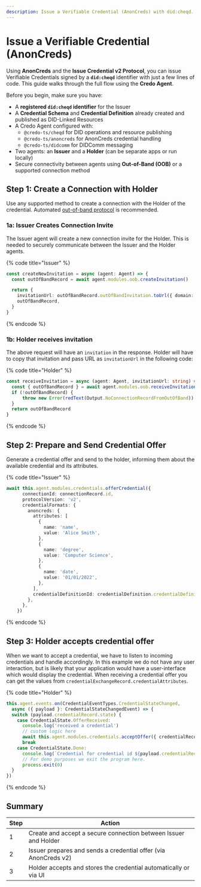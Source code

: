 ```yaml
---
description: Issue a Verifiable Credential (AnonCreds) with did:cheqd.
---
```


# Issue a Verifiable Credential (AnonCreds)

Using **AnonCreds** and the **Issue Credential v2 Protocol**, you can issue Verifiable Credentials signed by a **`did:cheqd`** identifier with just a few lines of code. This guide walks through the full flow using the **Credo Agent**.

Before you begin, make sure you have:

* A **registered `did:cheqd` identifier** for the Issuer
* A **Credential Schema** and **Credential Definition** already created and published as DID-Linked Resources
* A Credo Agent configured with:
  * `@credo-ts/cheqd` for DID operations and resource publishing
  * `@credo-ts/anoncreds` for AnonCreds credential handling
  * `@credo-ts/didcomm` for DIDComm messaging
* Two agents: an **Issuer** and a **Holder** (can be separate apps or run locally)
* Secure connectivity between agents using **Out-of-Band (OOB)** or a supported connection method

## Step 1: Create a Connection with Holder

Use any supported method to create a connection with the Holder of the credential. Automated [out-of-band protocol](https://identity.foundation/didcomm-messaging/spec/#out-of-band-messages) is recommended.

### 1a: Issuer Creates Connection Invite

The Issuer agent will create a new connection invite for the Holder. This is needed to securely communicate between the Issuer and the Holder agents.

{% code title="Issuer" %}
```typescript
const createNewInvitation = async (agent: Agent) => {
  const outOfBandRecord = await agent.modules.oob.createInvitation()

  return {
    invitationUrl: outOfBandRecord.outOfBandInvitation.toUrl({ domain: 'http://localhost:3001' }),
    outOfBandRecord,
  }
}
```
{% endcode %}

### 1b: Holder receives invitation

The above request will have an `invitation` in the response. Holder will have to copy that invitation and pass URL as `invitationUrl` in the following code:

{% code title="Holder" %}
```typescript
const receiveInvitation = async (agent: Agent, invitationUrl: string) => {
  const { outOfBandRecord } = await agent.modules.oob.receiveInvitationFromUrl(invitationUrl)
  if (!outOfBandRecord) {
      throw new Error(redText(Output.NoConnectionRecordFromOutOfBand))
  }
  return outOfBandRecord
}
```
{% endcode %}

## Step 2: Prepare  and Send Credential Offer

Generate a credential offer and send to the holder, informing them about the available credential and its attributes.

{% code title="Issuer" %}
```typescript
await this.agent.modules.credentials.offerCredential({
      connectionId: connectionRecord.id,
      protocolVersion: 'v2',
      credentialFormats: {
        anoncreds: {
          attributes: [
            {
              name: 'name',
              value: 'Alice Smith',
            },
            {
              name: 'degree',
              value: 'Computer Science',
            },
            {
              name: 'date',
              value: '01/01/2022',
            },
          ],
          credentialDefinitionId: credentialDefinition.credentialDefinitionId,
        },
      },
    })
```
{% endcode %}

## Step 3: Holder accepts credential offer

When we want to accept a credential, we have to listen to incoming credentials and handle accordingly. In this example we do not have any user interaction, but is likely that your application would have a user-interface which would display the credential. When receiving a credential offer you can get the values from `credentialExchangeRecord.credentialAttributes`.

{% code title="Holder" %}
```typescript
this.agent.events.on(CredentialEventTypes.CredentialStateChanged,
  async ({ payload }: CredentialStateChangedEvent) => {
  switch (payload.credentialRecord.state) {
    case CredentialState.OfferReceived:
      console.log('received a credential')
      // custom logic here
      await this.agent.modules.credentials.acceptOffer({ credentialRecordId: payload.credentialRecord.id })
      break
    case CredentialState.Done:
      console.log(`Credential for credential id ${payload.credentialRecord.id} is accepted`)
      // For demo purposes we exit the program here.
      process.exit(0)
  }
})
```
{% endcode %}

## Summary

| Step | Action                                                           |
| ---- | ---------------------------------------------------------------- |
| 1    | Create and accept a secure connection between Issuer and Holder  |
| 2    | Issuer prepares and sends a credential offer (via AnonCreds v2)  |
| 3    | Holder accepts and stores the credential automatically or via UI |
